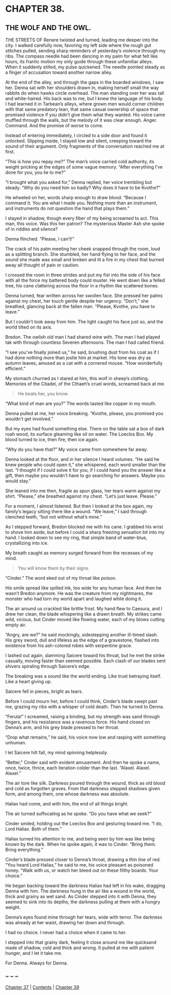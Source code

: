 # CHAPTER 38.

## THE WOLF AND THE OWL.


THE STREETS OF Renere twisted and turned, leading me deeper into the city. I walked carefully now, favoring my left side where the rough gut stitches pulled, sending sharp reminders of yesterday’s violence through my ribs. The compass needle had been dancing in my palm for what felt like hours, its frantic motion my only guide through these unfamiliar alleys. When it suddenly stilled, my pulse quickened. The needle pointed steady as a finger of accusation toward another narrow alley.  

At the end of the alley, and through the gaps in the boarded windows, I saw her. Denna sat with her shoulders drawn in, making herself small the way rabbits do when hawks circle overhead. The man standing over her was tall and white-haired. His back was to me, but I knew the language of his body. I had learned it in Tarbean’s alleys, where grown men would corner children with that same predatory lean, that same casual ownership of space that promised violence if you didn’t give them what they wanted. His voice came muffled through the walls, but the melody of it was clear enough. Anger. Command. And the promise of worse to come.  

Instead of entering immediately, I circled to a side door and found it unlocked. Slipping inside, I stayed low and silent, creeping toward the sound of their argument. Only fragments of the conversation reached me at first.  

“This is how you repay me?” The man’s voice carried cold authority, its weight pricking at the edges of some vague memory. “After everything I’ve done for you, you lie to me?”  

“I brought what you asked for,” Denna replied, her voice trembling but steady. “Why do you need him so badly? Why does it have to be Kvothe?”  

He wheeled on her, words sharp enough to draw blood. “Because I command it. You are what I made you. Nothing more than an instrument, and instruments do not question the hand that plays them.”  

I stayed in shadow, though every fiber of my being screamed to act. This man, this voice. Was this her patron? The mysterious Master Ash she spoke of in riddles and silence?  

Denna flinched. “Please, I can’t!”  

The crack of his palm meeting her cheek snapped through the room, loud as a splitting branch. She stumbled, her hand flying to her face, and the sound she made was small and broken and lit a fire in my chest that burned away all thought of pain or caution.  

I crossed the room in three strides and put my fist into the side of his face with all the force my battered body could muster. He went down like a felled tree, his cane clattering across the floor in a rhythm like scattered bones.  

Denna turned, fear written across her swollen face. She pressed her palms against my chest, her touch gentle despite her urgency. “Don’t,” she breathed, glancing back at the fallen man. “Please, Kvothe, you have to leave.”  

But I couldn’t look away from him. The light caught his face just so, and the world tilted on its axis.  

Bredon. The owlish old man I had shared wine with. The man I had played tak with through countless Severen afternoons. The man I had called friend.  

“I see you’ve finally joined us,” he said, brushing dust from his coat as if I had done nothing more than jostle him at market. His tone was dry as autumn leaves, amused as a cat with a cornered mouse. “How wonderfully efficient.”  

My stomach churned as I stared at him, this wolf in sheep’s clothing. Memories of the Citadel, of the Cthaeh’s cruel words, screamed back at me.  

> He beats her, you know.  

“What kind of man are you?” The words tasted like copper in my mouth.  

Denna pulled at me, her voice breaking. “Kvothe, please, you promised you wouldn’t get involved.”  

But my eyes had found something else. There on the table sat a box of dark roah wood, its surface gleaming like oil on water. The Loeclos Box. My blood turned to ice, then fire, then ice again.  

“Why do you have that?” My voice came from somewhere far away.  

Denna looked at the floor, and in her silence I heard volumes. “He said he knew people who could open it,” she whispered, each word smaller than the last. “I thought if I could solve it for you, if I could hand you the answer like a gift, then maybe you wouldn’t have to go searching for answers. Maybe you would stay.”  

She leaned into me then, fragile as spun glass, her tears warm against my shirt. “Please,” she breathed against my chest. “Let’s just leave. Please.”  

For a moment, I almost listened. But then I looked at the box again, my family’s legacy sitting there like a wound. “We leave,” I said through clenched teeth, “but not without what’s mine.”  

As I stepped forward, Bredon blocked me with his cane. I grabbed his wrist to shove him aside, but before I could a sharp freezing sensation bit into my hand. I looked down to see my ring, that simple band of water-blue, crystallizing into ice.  

My breath caught as memory surged forward from the recesses of my mind.  

> You will know them by their signs.  

“Cinder.” The word eked out of my throat like poison.  

His smile spread like spilled ink, too wide for any human face. And then he wasn’t Bredon anymore. He was the creature from my nightmares, the monster who had torn my world apart and laughed while doing it.  

The air around us crackled like brittle frost. My hand flew to Caesura, and I drew her clean, the blade whispering like a drawn breath. My strikes came wild, vicious, but Cinder moved like flowing water, each of my blows cutting empty air.  

“Angry, are we?” he said mockingly, sidestepping another ill-timed slash. His grey sword, dull and lifeless as the edge of a gravestone, flashed into existence from his ash-colored robes with serpentine grace.  

I lashed out again, slamming Saicere toward his throat, but he met the strike casually, moving faster than seemed possible. Each clash of our blades sent shivers spiraling through Saicere’s edge.  

The breaking was a sound like the world ending. Like trust betraying itself. Like a heart giving up.  

Saicere fell in pieces, bright as tears.  

Before I could mourn her, before I could think, Cinder’s blade swept past me, grazing my ribs with a whisper of cold death. Then he turned to Denna.  

“Ferula!” I screamed, raising a binding, but my strength was sand through fingers, and his resistance was a ravenous force. His hand closed on Denna’s arm, and his grey blade pressed to her throat.  

“Drop what remains,” he said, his voice now low and rasping with something unhuman.  

I let Saicere hilt fall, my mind spinning helplessly.  

“Better,” Cinder said with evident amusement. And then he spoke a name, once, twice, thrice, each iteration colder than the last. “Alaxel. Alaxel. Alaxel.”  

The air tore like silk. Darkness poured through the wound, thick as old blood and cold as forgotten graves. From that darkness stepped shadows given form, and among them, one whose darkness was absolute.  

Haliax had come, and with him, the end of all things bright.  

The air turned suffocating as he spoke. “Do you have what we seek?”  

Cinder smiled, holding out the Loeclos Box and gesturing toward me. “I do, Lord Haliax. Both of them.”  

Haliax turned his attention to me, and being seen by him was like being known by the dark. When he spoke again, it was to Cinder. “Bring them. Bring everything.”  

Cinder’s blade pressed closer to Denna’s throat, drawing a thin line of red. “You heard Lord Haliax,” he said to me, his voice pleasant as poisoned honey. “Walk with us, or watch her bleed out on these filthy boards. Your choice.”  

He began backing toward the darkness Haliax had left in his wake, dragging Denna with him. The darkness hung in the air like a wound in the world, thick and grainy as wet sand. As Cinder stepped into it with Denna, they seemed to sink into its depths, the darkness pulling at them with a hungry weight.  

Denna’s eyes found mine through her tears, wide with terror. The darkness was already at her waist, drawing her down and through.  

I had no choice. I never had a choice when it came to her.  

I stepped into that grainy dark, feeling it close around me like quicksand made of shadow, cold and thick and wrong. It pulled at me with patient hunger, and I let it take me.  

For Denna. Always for Denna.  

### ~ ~ ~

[Chapter 37](CHAPTER_37.md) | [Contents](Contents.md) | [Chapter 39](CHAPTER_39.md)
